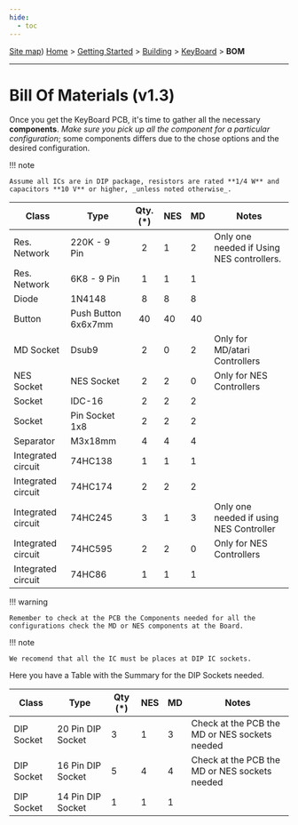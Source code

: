 ```yaml
---
hide:
  - toc
---
```

[Site map](../../../sitemap.md))
[Home](../../../index.md) > [Getting Started](../../../started.md) > [Building](../../building.md) > [KeyBoard](../keyboard.md) > **BOM**

---
# Bill Of Materials (v1.3)

Once you get the KeyBoard PCB, it's time to gather all the necessary **components**. _Make sure you pick up all the component for a particular configuration_; some components differs due to the chose options and the desired configuration.

!!! note

	Assume all ICs are in DIP package, resistors are rated **1/4 W** and capacitors **10 V** or higher, _unless noted otherwise_.



| Class              | Type                | Qty. (\*) | NES | MD | Notes                                     |
|--------------------|---------------------|:---------:|-----|----|-------------------------------------------|
| Res. Network       | 220K - 9 Pin        |     2     | 1   | 2  | Only one needed if Using NES controllers. |
| Res. Network       | 6K8 - 9 Pin         |     1     | 1   | 1  |                                           |
| Diode              | 1N4148              |     8     | 8   | 8  |                                           |
| Button             | Push Button 6x6x7mm |     40    | 40  | 40 |                                           |
| MD Socket          | Dsub9               |     2     | 0   | 2  | Only for MD/atari Controllers             |
| NES Socket         | NES Socket          |     2     | 2   | 0  | Only for NES Controllers                  |
| Socket             | IDC-16              | 2         | 2   | 2  |                                           |
| Socket             | Pin Socket 1x8      | 2         | 2   | 2  |                                           |
| Separator          | M3x18mm             | 4         | 4   | 4  |                                           |
| Integrated circuit | 74HC138             | 1         | 1   | 1  |                                           |
| Integrated circuit | 74HC174             | 2         | 2   | 2  |                                           |
| Integrated circuit | 74HC245             | 3         | 1   | 3  | Only one needed if using NES Controller   |
| Integrated circuit | 74HC595             | 2         | 2   | 0  | Only for NES Controllers                  |
| Integrated circuit | 74HC86              | 1         | 1   | 1  |                                           |

!!! warning

    Remember to check at the PCB the Components needed for all the configurations check the MD or NES components at the Board.

!!! note

	We recomend that all the IC must be places at DIP IC sockets.


Here you have a Table with the Summary for the DIP Sockets needed.

| Class      | Type              | Qty (\*) | NES | MD | Notes                                         |
|------------|-------------------|----------|-----|----|-----------------------------------------------|
| DIP Socket | 20 Pin DIP Socket | 3        | 1   | 3  | Check at the PCB the MD or NES sockets needed |
| DIP Socket | 16 Pin DIP Socket | 5        | 4   | 4  | Check at the PCB the MD or NES sockets needed |
| DIP Socket | 14 Pin DIP Socket | 1        | 1   | 1  |                                               |